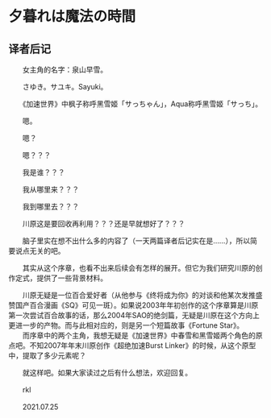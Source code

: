 # 夕暮れは魔法の時間

## 译者后记

　　女主角的名字：泉山早雪。

　　さゆき。サユキ。Sayuki。

　　《加速世界》中枫子称呼黑雪姬「サっちゃん」，Aqua称呼黑雪姬「サっち」。

　　嗯。

　　嗯？

　　嗯？？？

　　我是谁？？？

　　我从哪里来？？？

　　我到哪里去？？？

　　川原这是要回收再利用？？？还是早就想好了？？？



　　脑子里实在想不出什么多的内容了（一天两篇译者后记实在是……），所以简要说点无关的吧。

　　其实从这个序章，也看不出来后续会有怎样的展开。但它为我们研究川原的创作定式，提供了一些背景材料。

　　川原无疑是一位百合爱好者（从他参与《终将成为你》的对谈和他某次发推盛赞国产百合漫画《SQ》可见一斑）。如果说2003年年初创作的这个序章算是川原第一次尝试百合故事的话，那么2004年SAO的绝剑篇，无疑是川原在这个方向上更进一步的产物。而与此相对应的，则是另一个短篇故事《Fortune Star》。
　　而序章中的两个主角，我想无疑是《加速世界》中春雪和黑雪姬两个角色的原点吧。不知2007年年末川原创作《超绝加速Burst Linker》的时候，从这个原型中，提取了多少元素呢？

　　就这样吧。如果大家读过之后有什么想法，欢迎回复。



　　rkl

　　2021.07.25

